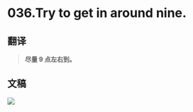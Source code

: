 # 036.Try to get in around nine.

## 翻译

> **尽量 9 点左右到。**

## 文稿

![](https://cdn.jsdelivr.net/gh/imtianx/speaking180/img/036.jpg)


